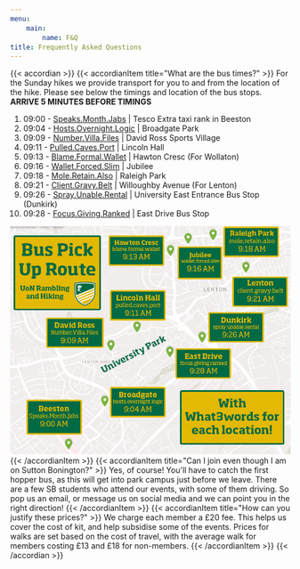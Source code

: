 ```yaml
---  
menu:
    main:
        name: F&Q
title: Frequently Asked Questions
---
```


{{< accordian >}}
{{< accordianItem title="What are the bus times?" >}}
For the Sunday hikes we provide transport for you to and from the location of the hike. Please see below the timings and location of the bus stops. **ARRIVE 5 MINUTES BEFORE TIMINGS**
1. 09:00 - [Speaks.Month.Jabs](https://what3words.com/speaks.month.jabs)  | Tesco Extra taxi rank in Beeston
2. 09:04 - [Hosts.Overnight.Logic](https://what3words.com/hosts.overnight.logic) | Broadgate Park
3. 09:09 - [Number.Villa.Files](https://what3words.com/number.villa.files) | David Ross Sports Village
4. 09:11 - [Pulled.Caves.Port](https://what3words.com/pulled.caves.port) | Lincoln Hall
5. 09:13 - [Blame.Formal.Wallet](https://what3words.com/blame.formal.wallet) | Hawton Cresc (For Wollaton)
6. 09:16 - [Wallet.Forced.Slim](https://what3words.com/wallet.forced.slim) | Jubilee
7. 09:18 - [Mole.Retain.Also](https://what3words.com/mole.retain.also) | Raleigh Park
8. 09:21 - [Client.Gravy.Belt](https://what3words.com/client.gravy.belt) | Willoughby Avenue (For Lenton)
9. 09:26 - [Spray.Unable.Rental](https://what3words.com/spray.unable.rental) | University East Entrance Bus Stop (Dunkirk) 
10. 09:28 - [Focus.Giving.Ranked](https://what3words.com/focus.giving.ranked) | East Drive Bus Stop

![busroute](bus_route.jpg)
{{< /accordianItem >}}
{{< accordianItem title="Can I join even though I am on Sutton Bonington?" >}}
Yes, of course! You'll have to catch the first hopper bus, as this will get into park campus just before we leave. There are a few SB students who attend our events, with some of them driving. So pop us an email, or message us on social media and we can point you in the right direction!
{{< /accordianItem >}}
{{< accordianItem title="How can you justify these prices?" >}}
We charge each member a £20 fee. This helps us cover the cost of kit, and help subsidise some of the events. Prices for walks are set based on the cost of travel, with the average walk for members costing £13 and £18 for non-members.
{{< /accordianItem >}}
{{< /accordian >}}